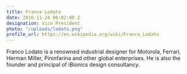```yaml
---
title: Franco Lodato
date: 2016-11-24 06:02:00 Z
designation: Vice President
photo: "/uploads/lodato.png"
profile_url: https://en.wikipedia.org/wiki/Franco_Lodato
---
```


Franco Lodato is a renowned industrial designer for Motorola, Ferrari, Herman Miller, Pininfarina and other global enterprises. He is also the founder and principal of iBionics design consultancy.